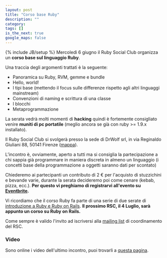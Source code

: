 ```yaml
---
layout: post
title: "Corso base Ruby"
description: ""
category:
tags: []
is_the_next: true
google_maps: false
---
```

{% include JB/setup %}
Mercoledì 6 giugno il Ruby Social Club organizza un **corso base sul linguaggio Ruby**.

Una traccia degli argomenti trattati è la seguente:

* Panoramica su Ruby, RVM, gemme e bundle
* Hello, world!
* I tipi base (mettendo il focus sulle differenze rispetto agli altri linguaggi mainstream)
* Convenzioni di naming e scrittura di una classe
* I blocchi
* Metaprogrammazione 

La serata vedrà molti momenti di **hacking** quindi è fortemente consigliato venire **muniti di pc portatile** (meglio ancora se già con ruby >= 1.9.x installato).

Il Ruby Social Club si svolgerà presso la sede di DrWolf srl, in via Reginaldo Giuliani 88, 50141 Firenze ([mappa](http://www.drwolf.it/lazienda/dove-siamo)).

L’incontro è, ovviamente, aperto a tutti ma si consiglia la partecipazione a chi sappia già programmare in maniera discreta in almeno un linguaggio (i concetti base della programmazione a oggetti saranno dati per scontato)

Chiederemo ai partecipanti un contributo di 2 &euro; per l'acquisto di stuzzichini e bevande varie, durante la serata decideremo poi come cenare (kebab, pizza, ecc.). **Per questo vi preghiamo di registrarvi all'evento su [Eventbrite](http://rubysocialclub-fi.eventbrite.com).**

Vi ricordiamo che il corso Ruby fa parte di una serie di due serate di [introduzione a Ruby e Ruby on Rails](/2012/05/05/corso-base-ruby-e-ruby-on-rails/). **Il prossimo RSC, il 4 Luglio, sarà appunto un corso su Ruby on Rails.**


Come sempre è valido l'invito ad iscriversi alla [mailing list](https://lists.lilik.it/wws/subscribe/ruby) di coordinamento del RSC.

### Video

Sono online i video dell'ultimo incontro, puoi trovarli a [questa pagina](/2012/05/02/2-maggio-al-pangoro/).
